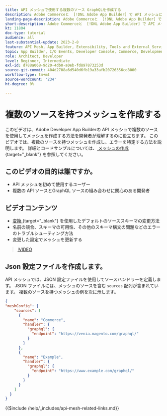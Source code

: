 ```yaml
---
title: API メッシュで使用する複数のソース GraphQLを作成する
description: Adobe Commerceと  [!DNL Adobe App Builder] で API メッシュに複数のソースを使用する方法を参照してください。 一般的なエラーとその解決方法について説明します。
landing-page-description: Adobe Commerceと  [!DNL Adobe App Builder] で API メッシュを使用する方法について説明します。 複数のソースを持つメッシュを作成する方法と、一般的なエラーを解決する方法について説明します。
short-description: Adobe Commerceと  [!DNL Adobe App Builder] で API メッシュを使用する方法について説明します。 複数のソースを持つメッシュを作成する方法と、一般的なエラーを解決する方法について説明します。
kt: 11804
doc-type: tutorial
audience: all
last-substantial-update: 2023-2-8
feature: API Mesh, App Builder, Extensibility, Tools and External Services, Backend Development
topic: App Builder, I/O Events, Developer Console, Commerce, Development, Integrations
role: Architect, Developer
level: Beginner, Intermediate
exl-id: d788a068-9d20-4db0-a0eb-fd897873253d
source-git-commit: 404d2708a6d540d6fb19a33afb20726356cd8000
workflow-type: tm+mt
source-wordcount: '234'
ht-degree: 0%

---
```


# 複数のソースを持つメッシュを作成する

このビデオは、Adobe Developer App Builderの API メッシュで複数のソースを使用してメッシュを作成する方法を開発者が理解するのに役立ちます。 このビデオでは、複数のソースを持つメッシュを作成し、エラーを特定する方法を説明します。 詳細とコードサンプルについては、[ メッシュの作成 ](https://developer.adobe.com/graphql-mesh-gateway/gateway/create-mesh/#create-a-mesh-1){target="_blank"} を参照してください。

## このビデオの目的は誰ですか。

* API メッシュを初めて使用するユーザー
* 複数の API ソースとGraphQL ソースの組み合わせに関心のある開発者

## ビデオコンテンツ

* [ 変換 ](https://developer.adobe.com/graphql-mesh-gateway/gateway/transforms/){target="_blank"} を使用したデフォルトのソーススキーマの変更方法
* 名前の競合、スキーマの可用性、その他のスキーマ構文の問題などのエラーのトラブルシューティング方法
* 変更した設定でメッシュを更新する

>[!VIDEO](https://video.tv.adobe.com/v/3419789?quality=12&learn=on&captions=jpn)

## Json 設定ファイルを作成します。

API メッシュでは、JSON 設定ファイルを使用してソースハンドラーを定義します。 JSON ファイルには、メッシュのソースを含む `sources` 配列が含まれています。 複数のソースを持つメッシュの例を次に示します。

```json
{
"meshConfig": {
    "sources": [
      {
        "name": "Commerce",
        "handler": {
          "graphql": {
            "endpoint": "https://venia.magento.com/graphql/"
          }
        }
      },
      {
        "name": "Example",
        "handler": {
          "graphql": {
            "endpoint": "https://www.example.com/graphql/"
          }
        }
      }
    ]
  }
}
```

{{$include /help/_includes/api-mesh-related-links.md}}
